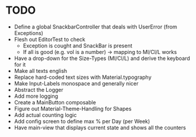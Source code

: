 # TODO

- Define a global SnackbarController that deals with UserError (from Exceptions)
- Flesh out EditorTest to check
  - Exception is cought and SnackBar is present
  - If all is good (e.g. vol is a number) -> mapping to Ml/Cl/L works
- Have a drop-down for the Size-Types (Ml/Cl/L) and derive the keyboard for it
- Make all texts english
- Replace hard-coded text sizes with Material.typography
- Make Input-Labels monospace and generally nicer
- Abstract the Logger
- Add more logging
- Create a MainButton composable
- Figure out Material-Theme-Handling for Shapes
- Add actual counting logic
- Add config screen to define max % per Day (per Week)
- Have main-view that displays current state and shows all the counters
